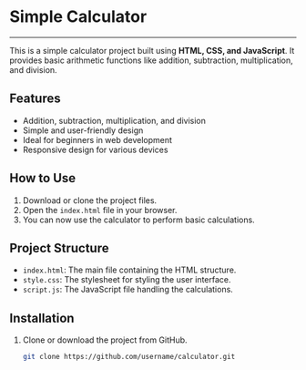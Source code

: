 # Simple Calculator
----
This is a simple calculator project built using **HTML, CSS, and JavaScript**. It provides basic arithmetic functions like addition, subtraction, multiplication, and division.

## Features

- Addition, subtraction, multiplication, and division
- Simple and user-friendly design
- Ideal for beginners in web development
- Responsive design for various devices

## How to Use

1. Download or clone the project files.
2. Open the `index.html` file in your browser.
3. You can now use the calculator to perform basic calculations.

## Project Structure

- `index.html`: The main file containing the HTML structure.
- `style.css`: The stylesheet for styling the user interface.
- `script.js`: The JavaScript file handling the calculations.

## Installation

1. Clone or download the project from GitHub.
   ```bash
   git clone https://github.com/username/calculator.git
